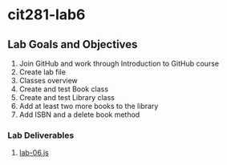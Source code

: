 # cit281-lab6

## Lab Goals and Objectives
1. Join GitHub and work through Introduction to GitHub course
2. Create lab file
3. Classes overview
4. Create and test Book class
5. Create and test Library class
6. Add at least two more books to the library
7. Add ISBN and a delete book method

### Lab Deliverables
1. [lab-06.js](lab-06.js)
